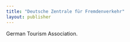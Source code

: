 ```yaml
---
title: "Deutsche Zentrale für Fremdenverkehr"
layout: publisher
---
```


German Tourism Association.
